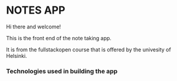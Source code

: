 # NOTES APP

Hi there and welcome!

This is the front end of the note taking app.

It is from the fullstackopen course that is offered by the univesity of Helsinki.

### Technologies used in building the app